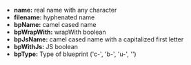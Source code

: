 - __name:__        real name with any character
- __filename:__    hyphenated name
- __bpName:__      camel cased name
- __bpWrapWith:__  wrapWith boolean
- __bpJsName:__    camel cased name with a capitalized first letter
- __bpWithJs:__    JS boolean
- __bpType:__      Type of blueprint ('c-', 'b-', 'u-', '')